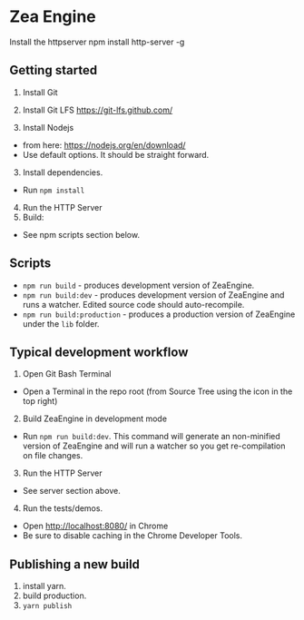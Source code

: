 # Zea Engine


Install the httpserver
 npm install http-server -g


## Getting started

1. Install Git
1. Install Git LFS
  https://git-lfs.github.com/
  
2. Install Nodejs
  * from here: https://nodejs.org/en/download/
  * Use default options. It should be straight forward.
3. Install dependencies. 
  * Run `npm install`
4. Run the HTTP Server
4. Build:
  * See npm scripts section below.


## Scripts

* `npm run build` - produces development version of ZeaEngine.
* `npm run build:dev` - produces development version of ZeaEngine and runs a watcher.  Edited source code should auto-recompile.
* `npm run build:production` - produces a production version of ZeaEngine under the `lib` folder.


## Typical development workflow

1. Open Git Bash Terminal
  * Open a Terminal in the repo root (from Source Tree using the icon in the top right)
2. Build ZeaEngine in development mode
  * Run `npm run build:dev`. This command will generate an non-minified version of ZeaEngine and will run a watcher so you get re-compilation on file changes.
3. Run the HTTP Server
  * See server section above.
4. Run the tests/demos. 
  * Open [http://localhost:8080/](http://localhost:8080/) in Chrome
  * Be sure to disable caching in the Chrome Developer Tools. 


## Publishing a new build

1. install yarn. 
2. build production. 
3. `yarn publish`

